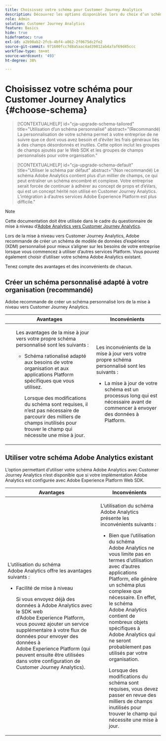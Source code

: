 ```yaml
---
title: Choisissez votre schéma pour Customer Journey Analytics
description: Découvrez les options disponibles lors du choix d’un schéma pour Customer Journey Analytics ainsi que les avantages et les inconvénients de chacune d’elles
role: Admin
solution: Customer Journey Analytics
feature: Basics
hide: true
hidefromtoc: true
exl-id: a2b90ab2-2fcb-4bf4-a862-2f0675dc2fe2
source-git-commit: 971600fcc7d8a5aac4ad39812ab4a7af69d45ccc
workflow-type: tm+mt
source-wordcount: '493'
ht-degree: 38%

---
```


# Choisissez votre schéma pour Customer Journey Analytics {#choose-schema}

<!-- markdownlint-disable MD034 -->

>[!CONTEXTUALHELP]
>id="cja-upgrade-schema-tailored"
>title="Utilisation d’un schéma personnalisé"
>abstract="(Recommandé) La personnalisation de votre schéma permet à votre entreprise de ne suivre que ce dont vous avez besoin et d’éviter les frais généraux liés à des champs désordonnés et inutiles. Cette option inclut les groupes de champs ajoutés par le Web SDK et les groupes de champs personnalisés pour votre organisation."

<!-- markdownlint-enable MD034 -->

<!-- markdownlint-disable MD034 -->

>[!CONTEXTUALHELP]
>id="cja-upgrade-schema-default"
>title="Utiliser le schéma par défaut"
>abstract="(Non recommandé) Le schéma Adobe Analytics contient plus d’un millier de champs, ce qui peut entraîner un schéma encombré et complexe. Votre entreprise serait forcée de continuer à adhérer au concept de props et d’eVars, qui est un concept hérité non utilisé en Customer Journey Analytics. L’intégration à d’autres services Adobe Experience Platform est plus difficile."

<!-- markdownlint-enable MD034 -->

>[!NOTE]
>
>Cette documentation doit être utilisée dans le cadre du questionnaire de mise à niveau d’[Adobe Analytics vers Customer Journey Analytics](https://gigazelle.github.io/cja-ttv/).

<!-- this page exists as the "Learn more" link in the info icons for the options "I am comfortable using my Adobe Analytics schema as a basis" and "I want to use a schema tailored to my organization" -->

Lors de la mise à niveau vers Customer Journey Analytics, Adobe recommande de créer un schéma de modèle de données d’expérience (XDM) personnalisé pour mieux s’aligner sur les besoins de votre entreprise lorsque vous commencez à utiliser d’autres services Platform. Vous pouvez également choisir d’utiliser votre schéma Adobe Analytics existant.

Tenez compte des avantages et des inconvénients de chacun.

## Créer un schéma personnalisé adapté à votre organisation (recommandé)

Adobe recommande de créer un schéma personnalisé lors de la mise à niveau vers Customer Journey Analytics.

| Avantages | Inconvénients |
|----------|---------|
| <ul><p>Les avantages de la mise à jour vers votre propre schéma personnalisé sont les suivants :</p><ul><li>Schéma rationalisé adapté aux besoins de votre organisation et aux applications Platform spécifiques que vous utilisez.</li><p>Lorsque des modifications du schéma sont requises, il n’est pas nécessaire de parcourir des milliers de champs inutilisés pour trouver le champ qui nécessite une mise à jour.</p></ul> | <p>Les inconvénients de la mise à jour vers votre propre schéma personnalisé sont les suivants :</p><ul><li>La mise à jour de votre schéma est un processus long qui est nécessaire avant de commencer à envoyer des données à Platform.</li></ul> |

## Utiliser votre schéma Adobe Analytics existant

L’option permettant d’utiliser votre schéma Adobe Analytics avec Customer Journey Analytics n’est disponible que si votre implémentation Adobe Analytics est configurée avec Adobe Experience Platform Web SDK. <!-- correct? Or can you do this with an AppMeasurement implementation?-->

| Avantages | Inconvénients |
|----------|---------|
| <p>L’utilisation du schéma Adobe Analytics offre les avantages suivants :</p><ul><li>Facilité de mise à niveau<p>Si vous envoyez déjà des données à Adobe Analytics avec le SDK web d’Adobe Experience Platform, vous pouvez ajouter un service supplémentaire à votre flux de données pour envoyer des données à Adobe Experience Platform (qui peuvent ensuite être utilisées dans votre configuration de Customer Journey Analytics).</p></li></ul> | <p>L’utilisation du schéma Adobe Analytics présente les inconvénients suivants :</p><ul><li>Bien que l’utilisation du schéma Adobe Analytics ne vous limite pas en termes d’utilisation avec d’autres applications Platform, elle génère un schéma plus complexe que nécessaire. En effet, le schéma Adobe Analytics contient de nombreux objets spécifiques à Adobe Analytics qui ne seront probablement pas utilisés par votre organisation.<p>Lorsque des modifications du schéma sont requises, vous devez passer en revue des milliers de champs inutilisés pour trouver le champ qui nécessite une mise à jour.</p></li></ul> |




<!-- Not sure about any of this: 

If you plan to use your Adobe Analytics schema, the following steps are required:

For Adobe Analytics implementations using AppMeasurement:

1. Datastream mapping

For Adobe Analytics implementations using the Web SDK:

1. 



the upgrade steps provided by the [Adobe Analytics to Customer Journey Analytics upgrade questionnaire](https://gigazelle.github.io/cja-ttv/).

If you want to create an XDM schema to use with Customer Journey Analytics, continue with [Create an XDM schema to use with Customer Journey Analytics](/help/getting-started/cja-upgrade/cja-upgrade-schema-create.md).


Tags: (All 3 require data prep mapping. Would need to go into the datastream and map every single field to its appropriate place in XDM. Because whenever you use the data object, it always requires mapping. If you send something in the data object and it doesn't get mapped, the it is permanently lost and can't be recovered.)

1. Shim - Intercepts and instead of sending data to a report suite, it sends it to a Data View. (Data object)

1. Russ special - convert current implementation to a Web SDK implementation - put everything in the data object. 

1. Plop entire data layer into the data object and send that to the datastream. (not documented. Might be the Web SDK docs.)

-->
